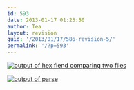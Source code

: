 ```yaml
---
id: 593
date: 2013-01-17 01:23:50
author: Tea
layout: revision
guid: '/2013/01/17/586-revision-5/'
permalink: '/?p=593'
---
```


[![output of hex fiend comparing two files](/blog/wp-content/uploads/2013/01/hexfiend-286x300.png)](/?attachment_id=587)

[![output of parse](/blog/wp-content/uploads/2013/01/parse_output-300x273.png)](/?attachment_id=588)